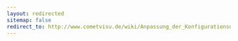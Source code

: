```yaml
---
layout: redirected
sitemap: false
redirect_to: http://www.cometvisu.de/wiki/Anpassung_der_Konfigurationsdateien
---
```


